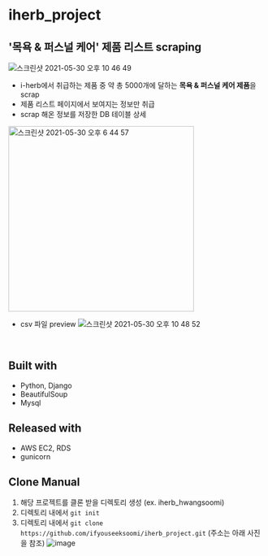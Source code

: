 # iherb_project

## '목욕 & 퍼스널 케어' 제품 리스트 scraping
![스크린샷 2021-05-30 오후 10 46 49](https://user-images.githubusercontent.com/59601700/120106653-ec627f80-c198-11eb-8358-95a4084798df.png)

- i-herb에서 취급하는 제품 중 약 총 5000개에 달하는 **목욕 & 퍼스널 케어 제품**을 scrap
- 제품 리스트 페이지에서 보여지는 정보만 취급
- scrap 해온 정보를 저장한 DB 테이블 상세
<img width="365" alt="스크린샷 2021-05-30 오후 6 44 57" src="https://user-images.githubusercontent.com/59601700/120099572-228f0780-c177-11eb-90b9-29c65357d093.png">

- csv 파일 preview
![스크린샷 2021-05-30 오후 10 48 52](https://user-images.githubusercontent.com/59601700/120106734-35b2cf00-c199-11eb-9bfe-ca1015de07c2.png)

<br>

## Built with
- Python, Django
- BeautifulSoup
- Mysql

## Released with
- AWS EC2, RDS
- gunicorn

## Clone Manual
1. 해당 프로젝트를 클론 받을 디렉토리 생성 (ex. iherb_hwangsoomi)
2. 디렉토리 내에서 `git init` 
3. 디렉토리 내에서 `git clone https://github.com/ifyouseeksoomi/iherb_project.git` (주소는 아래 사진을 참조)
![image](https://user-images.githubusercontent.com/59601700/120460416-118f0200-c3d4-11eb-9767-27a2d039add0.png)
